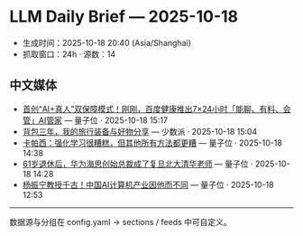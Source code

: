 # LLM Daily Brief — 2025-10-18

- 生成时间：2025-10-18 20:40 (Asia/Shanghai)
- 抓取窗口：24h · 源数：14


## 中文媒体

- [首创“AI+真人”双保障模式！刚刚，百度健康推出7×24小时「能聊、有料、会管」AI管家](https://www.qbitai.com/2025/10/343152.html) — 量子位 · 2025-10-18 15:17
- [背包三年，我的旅行装备与好物分享](https://sspai.com/post/103093) — 少数派 · 2025-10-18 15:04
- [卡帕西：强化学习很糟糕，但其他所有方法都更糟](https://www.qbitai.com/2025/10/343094.html) — 量子位 · 2025-10-18 14:38
- [61岁退休后，华为海思创始总裁成了复旦北大清华老师](https://www.qbitai.com/2025/10/343078.html) — 量子位 · 2025-10-18 14:28
- [杨振宁教授千古！中国AI计算机产业因他而不同](https://www.qbitai.com/2025/10/343062.html) — 量子位 · 2025-10-18 12:53

---
数据源与分组在 config.yaml → sections / feeds 中可自定义。